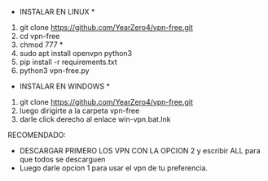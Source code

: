 * INSTALAR EN LINUX *

1. git clone https://github.com/YearZero4/vpn-free.git
2. cd vpn-free
3. chmod 777 *
4. sudo apt install openvpn python3
5. pip install -r requirements.txt
6. python3 vpn-free.py


* INSTALAR EN WINDOWS *
1. git clone https://github.com/YearZero4/vpn-free.git
2. luego dirigirte a la carpeta vpn-free 
3. darle click derecho al enlace win-vpn.bat.lnk



RECOMENDADO:
 * DESCARGAR PRIMERO LOS VPN CON LA OPCION 2 y escribir ALL para que todos se descarguen
 * Luego darle opcion 1 para usar el vpn de tu preferencia.
